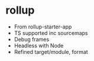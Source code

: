 # rollup

- From rollup-starter-app
- TS supported inc sourcemaps
- Debug frames
- Headless with Node
- Refined target/module, format